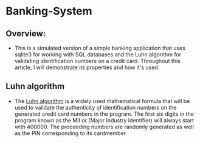 # Banking-System

## Overview:
- This is a simulated version of a simple banking application that uses sqlite3 
for working with SQL databases and the Luhn algorithm for 
validating identification numbers on a credit card. 
Throughout this article, I will demonstrate its properties and how it's used. 

## Luhn algorithm
- The [Luhn algorithm](https://en.wikipedia.org/wiki/Luhn_algorithm) is a widely 
used mathematical formula that will be used to validate the authenticity of 
identification numbers on the generated credit card numbers in the program. 
The first six digits in the program known as the MII or (Major Industry Identifier) 
will always start with 400000. The proceeding numbers are randomly generated as well 
as the PIN corresponding to its cardmember. 

